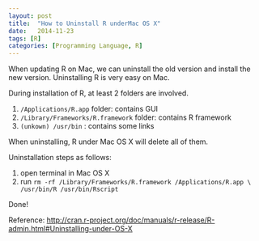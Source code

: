 ```yaml
---
layout: post
title:  "How to Uninstall R underMac OS X"
date:   2014-11-23
tags: [R]
categories: [Programming Language, R]
---
```


When updating R on Mac,  we can uninstall the old version and install the new version. Uninstalling R is very easy on Mac. <!-- more -->

During installation of R,  at least 2 folders are involved.
<ol>
	<li><code>/Applications/R.app</code> folder: contains GUI</li>
	<li> <code><span class="lang:r decode:true crayon-inline">/Library/Frameworks/R.framework</span></code> folder: contains R framework</li>
	<li> <code>(unkown) <span class="lang:default decode:true crayon-inline ">/usr/bin</span></code> : contains some links</li>
</ol>
When uninstalling, R under Mac OS X will delete all of them.

Uninstallation steps as follows:
<ol>
	<li>open terminal in Mac OS X</li>
	<li>run <code>rm -rf /Library/Frameworks/R.framework /Applications/R.app \ /usr/bin/R /usr/bin/Rscript</code></li>
</ol>
Done!

Reference: <http://cran.r-project.org/doc/manuals/r-release/R-admin.html#Uninstalling-under-OS-X>